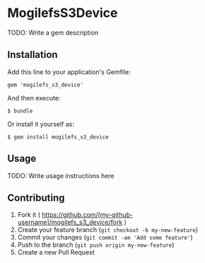 # MogilefsS3Device

TODO: Write a gem description

## Installation

Add this line to your application's Gemfile:

    gem 'mogilefs_s3_device'

And then execute:

    $ bundle

Or install it yourself as:

    $ gem install mogilefs_s3_device

## Usage

TODO: Write usage instructions here

## Contributing

1. Fork it ( https://github.com/[my-github-username]/mogilefs_s3_device/fork )
2. Create your feature branch (`git checkout -b my-new-feature`)
3. Commit your changes (`git commit -am 'Add some feature'`)
4. Push to the branch (`git push origin my-new-feature`)
5. Create a new Pull Request
